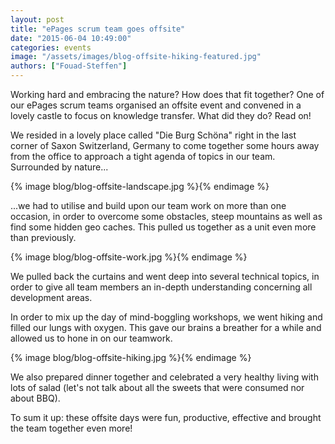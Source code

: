 ```yaml
---
layout: post
title: "ePages scrum team goes offsite"
date: "2015-06-04 10:49:00"
categories: events
image: "/assets/images/blog-offsite-hiking-featured.jpg"
authors: ["Fouad-Steffen"]
---
```


Working hard and embracing the nature? How does that fit together? One of our ePages scrum teams organised an offsite event and convened in a lovely castle to focus on knowledge transfer. What did they do? Read on!

We resided in a lovely place called "Die Burg Schöna" right in the last corner of Saxon Switzerland, Germany to come together some hours away from the office to approach a tight agenda of topics in our team.
Surrounded by nature...

{% image blog/blog-offsite-landscape.jpg %}{% endimage %}

...we had to utilise and build upon our team work on more than one occasion, in order to overcome some obstacles, steep mountains as well as find some hidden geo caches. This pulled us together as a unit even more than previously.

{% image blog/blog-offsite-work.jpg %}{% endimage %}

We pulled back the curtains and went deep into several technical topics, in order to give all team members an in-depth understanding concerning all development areas.

In order to mix up the day of mind-boggling workshops, we went hiking and filled our lungs with oxygen. This gave our brains a breather for a while and allowed us to hone in on our teamwork.

{% image blog/blog-offsite-hiking.jpg %}{% endimage %}

We also prepared dinner together and celebrated a very healthy living with lots of salad (let's not talk about all the sweets that were consumed nor about BBQ).

To sum it up: these offsite days were fun, productive, effective and brought the team together even more!
